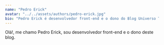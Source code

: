 ```yaml
---
name: "Pedro Erick"
avatar: "../../assets/authors/pedro-erick.jpg"
bio: "Pedro Erick é desenvolvedor front-end e o dono do Blog Universo Temático."
---
```


Olá!, me chamo Pedro Erick, sou desenvolvedor front-end e o dono deste blog.
